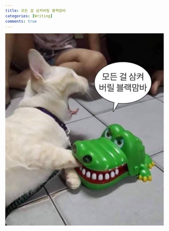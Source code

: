 ```yaml
---
title: 모든 걸 삼켜버릴 블랙맘바
categories: [Writing]
comments: true
---
```


![BlackMamba](/assets/img/BlackMamba.jpg)
